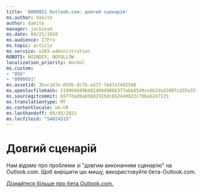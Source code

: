 ```yaml
---
title: '8000051 Outlook.com: довгий сценарій'
ms.author: daeite
author: daeite
manager: jackiesm
ms.date: 04/21/2020
ms.audience: ITPro
ms.topic: article
ms.service: o365-administration
ROBOTS: NOINDEX, NOFOLLOW
localization_priority: Normal
ms.custom:
- "856"
- "8000051"
ms.assetid: 3bac167e-055b-4cfb-ad3f-7b47a7492588
ms.openlocfilehash: 219868049b88148849866377abb8549ce8b3dad2007cd35a35fc3dffcaa6ff83
ms.sourcegitcommit: b5f7da89a650d2915dc652449623c78be6247175
ms.translationtype: MT
ms.contentlocale: uk-UA
ms.lasthandoff: 08/05/2021
ms.locfileid: "54024515"
---
```

# <a name="long-running-script"></a>Довгий сценарій

Нам відомо про проблеми зі "довгим виконанням сценарію" на Outlook.com. Щоб вирішити цю мишу, використовуйте бета-Outlook.com.
  
[Дізнайтеся більше про бета Outlook.com.](https://support.office.com/article/40676ad0-c831-45ac-a023-5be633be798d?wt.mc_id=Office_Outlook_com_Alchemy)
  